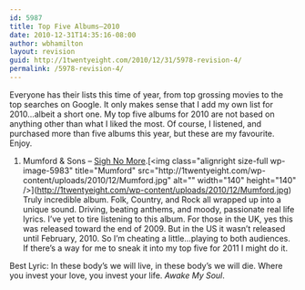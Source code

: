 ```yaml
---
id: 5987
title: Top Five Albums—2010
date: 2010-12-31T14:35:16-08:00
author: wbhamilton
layout: revision
guid: http://1twentyeight.com/2010/12/31/5978-revision-4/
permalink: /5978-revision-4/
---
```

Everyone has their lists this time of year, from top grossing movies to the top searches on Google. It only makes sense that I add my own list for 2010&#8230;albeit a short one. My top five albums for 2010 are not based on anything other than what I liked the most. Of course, I listened, and purchased more than five albums this year, but these are my favourite. Enjoy.

1. Mumford & Sons &#8211; [Sigh No More](http://www.amazon.com/gp/product/B0038BBA4I?ie=UTF8&tag=1twentyeight-20&linkCode=as2&camp=1789&creative=390957&creativeASIN=B0038BBA4I").[<img class="alignright size-full wp-image-5983" title="Mumford" src="http://1twentyeight.com/wp-content/uploads/2010/12/Mumford.jpg" alt="" width="140" height="140" />](http://1twentyeight.com/wp-content/uploads/2010/12/Mumford.jpg)  
Truly incredible album. Folk, Country, and Rock all wrapped up into a unique sound. Driving, beating anthems, and moody, passionate real life lyrics. I&#8217;ve yet to tire listening to this album. For those in the UK, yes this was released toward the end of 2009. But in the US it wasn&#8217;t released until February, 2010. So I&#8217;m cheating a little&#8230;playing to both audiences. If there&#8217;s a way for me to sneak it into my top five for 2011 I might do it.

Best Lyric: In these body&#8217;s we will live, in these body&#8217;s we will die. Where you invest your love, you invest your life. _Awake My Soul_.